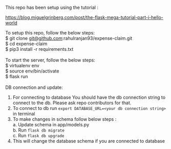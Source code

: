 This repo has been setup using the tutorial :

https://blog.miguelgrinberg.com/post/the-flask-mega-tutorial-part-i-hello-world

To setup this repo, follow the below steps:<br />
$ git clone git@github.com:rahulranjan93/expense-claim.git<br />
$ cd expense-claim<br />
$ pip3 install -r requirements.txt<br />
<br />
To start the server, follow the below steps:<br />
$ virtualenv env<br />
$ source env/bin/activate<br />
$ flask run<br />
<br />
DB connection and update:
1. For connecting to database You should have the db connection string to connect to the db. Please ask repo contributors for that.
2. To connect to db run `export DATABASE_URL=<your db connection string>` in terminal
3. To make changes in schema follow below steps : <br/>
    a. Update schema in app/models.py <br/>
    b. Run `flask db migrate` <br/>
    c. Run `flask db upgrade` <br/>
4. This will change the database schema if you are connected to database
